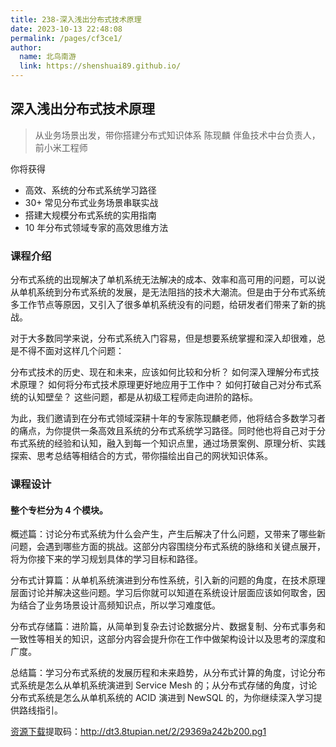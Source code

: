 ```yaml
---
title: 238-深入浅出分布式技术原理
date: 2023-10-13 22:48:08
permalink: /pages/cf3ce1/
author: 
  name: 北鸟南游
  link: https://shenshuai89.github.io/
---
```

## 深入浅出分布式技术原理

> 从业务场景出发，带你搭建分布式知识体系
> 陈现麟  伴鱼技术中台负责人，前小米工程师

你将获得

- 高效、系统的分布式系统学习路径
- 30+ 常见分布式业务场景串联实战
- 搭建大规模分布式系统的实用指南
- 10 年分布式领域专家的高效思维方法

### 课程介绍

分布式系统的出现解决了单机系统无法解决的成本、效率和高可用的问题，可以说从单机系统到分布式系统的发展，是无法阻挡的技术大潮流。但是由于分布式系统多工作节点等原因，又引入了很多单机系统没有的问题，给研发者们带来了新的挑战。

对于大多数同学来说，分布式系统入门容易，但是想要系统掌握和深入却很难，总是不得不面对这样几个问题：

分布式技术的历史、现在和未来，应该如何比较和分析？
如何深入理解分布式技术原理？
如何将分布式技术原理更好地应用于工作中？
如何打破自己对分布式系统的认知壁垒？
这些问题，都是从初级工程师走向进阶的路标。

为此，我们邀请到在分布式领域深耕十年的专家陈现麟老师，他将结合多数学习者的痛点，为你提供一条高效且系统的分布式系统学习路径。同时他也将自己对于分布式系统的经验和认知，融入到每一个知识点里，通过场景案例、原理分析、实践探索、思考总结等相结合的方式，带你描绘出自己的网状知识体系。

### 课程设计

#### 整个专栏分为 4 个模块。

概述篇：讨论分布式系统为什么会产生，产生后解决了什么问题，又带来了哪些新问题，会遇到哪些方面的挑战。这部分内容围绕分布式系统的脉络和关键点展开，将为你接下来的学习规划具体的学习目标和路径。

分布式计算篇：从单机系统演进到分布性系统，引入新的问题的角度，在技术原理层面讨论并解决这些问题。学习后你就可以知道在系统设计层面应该如何取舍，因为结合了业务场景设计高频知识点，所以学习难度低。

分布式存储篇：进阶篇，从简单到复杂去讨论数据分片、数据复制、分布式事务和一致性等相关的知识，这部分内容会提升你在工作中做架构设计以及思考的深度和广度。

总结篇：学习分布式系统的发展历程和未来趋势，从分布式计算的角度，讨论分布式系统是怎么从单机系统演进到 Service Mesh 的；从分布式存储的角度，讨论分布式系统是怎么从单机系统的 ACID 演进到 NewSQL 的，为你继续深入学习提供路线指引。

[资源下载](https://pan.baidu.com/s/1OHOUhYECnEi2irHNCHY2-g)提取码：http://dt3.8tupian.net/2/29369a242b200.pg1
